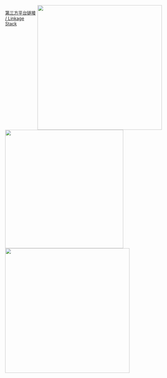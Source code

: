 <img align="right" src='https://github-readme-stats.vercel.app/api?username=my-pshds&theme=swift&show_icons=true&hide_title=true' width="400px" />

[第三方平台链接 / Linkage Stack](https://link.pengxianzhe.org)
<br>
<br>

<img align="left" src='https://github-readme-stats.vercel.app/api/top-langs/?username=my-pshds&count_private=true&include_all_commits=true&layout=compact&hide=html,javascript,typescript,astro,jupyter%20notebook,css,stylus,svelte,less' width="380px" />

<br><br><br><br><br><br><br><br><br><br><br>

<img align="left" src='https://github-readme-stats.vercel.app/api/top-langs/?username=my-pshds&hide_title=true&count_private=true&include_all_commits=true&layout=compact&hide=html,jupyter%20notebook,tex,typst' width="400px" />
